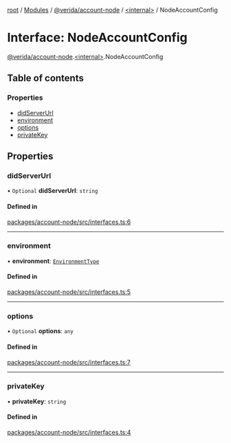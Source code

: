 [root](../README.md) / [Modules](../modules.md) / [@verida/account-node](../modules/verida_account_node.md) / [<internal\>](../modules/verida_account_node._internal_.md) / NodeAccountConfig

# Interface: NodeAccountConfig

[@verida/account-node](../modules/verida_account_node.md).[<internal\>](../modules/verida_account_node._internal_.md).NodeAccountConfig

## Table of contents

### Properties

- [didServerUrl](verida_account_node._internal_.NodeAccountConfig.md#didserverurl)
- [environment](verida_account_node._internal_.NodeAccountConfig.md#environment)
- [options](verida_account_node._internal_.NodeAccountConfig.md#options)
- [privateKey](verida_account_node._internal_.NodeAccountConfig.md#privatekey)

## Properties

### didServerUrl

• `Optional` **didServerUrl**: `string`

#### Defined in

[packages/account-node/src/interfaces.ts:6](https://github.com/verida/verida-js/blob/c03b336/packages/account-node/src/interfaces.ts#L6)

___

### environment

• **environment**: [`EnvironmentType`](../enums/verida_account_node._internal_.EnvironmentType.md)

#### Defined in

[packages/account-node/src/interfaces.ts:5](https://github.com/verida/verida-js/blob/c03b336/packages/account-node/src/interfaces.ts#L5)

___

### options

• `Optional` **options**: `any`

#### Defined in

[packages/account-node/src/interfaces.ts:7](https://github.com/verida/verida-js/blob/c03b336/packages/account-node/src/interfaces.ts#L7)

___

### privateKey

• **privateKey**: `string`

#### Defined in

[packages/account-node/src/interfaces.ts:4](https://github.com/verida/verida-js/blob/c03b336/packages/account-node/src/interfaces.ts#L4)
